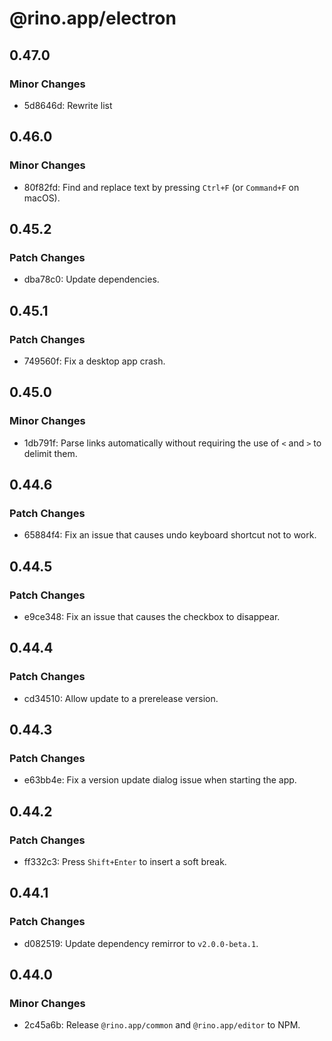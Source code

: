 # @rino.app/electron

## 0.47.0

### Minor Changes

-   5d8646d: Rewrite list

## 0.46.0

### Minor Changes

-   80f82fd: Find and replace text by pressing `Ctrl+F` (or `Command+F` on macOS).

## 0.45.2

### Patch Changes

-   dba78c0: Update dependencies.

## 0.45.1

### Patch Changes

-   749560f: Fix a desktop app crash.

## 0.45.0

### Minor Changes

-   1db791f: Parse links automatically without requiring the use of `<` and `>` to delimit them.

## 0.44.6

### Patch Changes

-   65884f4: Fix an issue that causes undo keyboard shortcut not to work.

## 0.44.5

### Patch Changes

-   e9ce348: Fix an issue that causes the checkbox to disappear.

## 0.44.4

### Patch Changes

-   cd34510: Allow update to a prerelease version.

## 0.44.3

### Patch Changes

-   e63bb4e: Fix a version update dialog issue when starting the app.

## 0.44.2

### Patch Changes

-   ff332c3: Press `Shift+Enter` to insert a soft break.

## 0.44.1

### Patch Changes

-   d082519: Update dependency remirror to `v2.0.0-beta.1`.

## 0.44.0

### Minor Changes

-   2c45a6b: Release `@rino.app/common` and `@rino.app/editor` to NPM.
